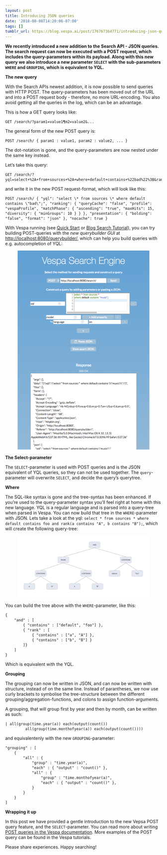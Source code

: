 ```yaml
---
layout: post
title: Introducing JSON queries
date: '2018-08-08T14:20:06-07:00'
tags: []
tumblr_url: https://blog.vespa.ai/post/176767364771/introducing-json-queries
---
```

 **We recently introduced a new addition to the Search API - JSON queries. The search request can now be executed with a POST request, which includes the query-parameters within its payload. Along with this new query we also introduce a new parameter `SELECT` with the sub-parameters `WHERE` and `GROUPING`, which is equivalent to YQL.**

**The new query**

With the Search APIs newest addition, it is now possible to send queries with HTTP POST. The query-parameters has been moved out of the URL and into a POST request body - therefore, no more URL-encoding. You also avoid getting all the queries in the log, which can be an advantage.

This is how a GET query looks like:

    GET /search/?param1=value1¶m2=value2&...

The general form of the new POST query is:

    POST /search/ { param1 : value1, param2 : value2, ... }

The dot-notation is gone, and the query-parameters are now nested under the same key instead.

Let’s take this query:

    GET /search/?yql=select+%2A+from+sources+%2A+where+default+contains+%22bad%22%3B&ranking.queryCache=false&ranking.profile=vespaProfile&ranking.matchPhase.ascending=true&ranking.matchPhase.maxHits=15&ranking.matchPhase.diversity.minGroups=10&presentation.bolding=false&presentation.format=json&nocache=true

and write it in the new POST request-format, which will look like this:

    POST /search/ { "yql": "select \* from sources \* where default contains \"bad\";", "ranking": { "queryCache": "false", "profile": "vespaProfile", "matchPhase": { "ascending": "true", "maxHits": 15, "diversity": { "minGroups": 10 } } }, "presentation": { "bolding": "false", "format": "json" }, "nocache": true }

With Vespa running (see [Quick Start](https://docs.vespa.ai/en/vespa-quick-start.html) or
<a href="https://docs.vespa.ai/en/tutorials/blog-search.html" data-proofer-ignore>Blog Search Tutorial</a>),
you can try building POST-queries with the _new querybuilder GUI_ at [http://localhost:8080/querybuilder/](http://localhost:8080/querybuilder/), which can help you build queries with e.g. autocompletion of YQL:

<figure data-orig-width="934" data-orig-height="1408" class="tmblr-full"><img src="/assets/2018-08-08-introducing-json-queries/tumblr_inline_pd55x78hVH1vpfrlb_540.png" alt="image" data-orig-width="934" data-orig-height="1408"></figure>

**The Select-parameter**

The `SELECT`-parameter is used with POST queries and is the JSON equivalent of YQL queries, so they can not be used together. The `query`-parameter will overwrite `SELECT`, and decide the query’s querytree.

**Where**

The SQL-like syntax is gone and the tree-syntax has been enhanced. If you’re used to the query-parameter syntax you’ll feel right at home with this new language. YQL is a regular language and is parsed into a query-tree when parsed in Vespa. You can now build that tree in the `WHERE`-parameter with JSON. Lets take a look at the yql: `select * from sources * where default contains foo and rank(a contains "A", b contains "B");`, which will create the following query-tree:

<figure data-orig-width="1323" data-orig-height="622" class="tmblr-full"><img src="/assets/2018-08-08-introducing-json-queries/tumblr_inline_pd55yrwNbZ1vpfrlb_540.png" alt="image" data-orig-width="1323" data-orig-height="622"></figure>

You can build the tree above with the `WHERE`-parameter, like this:

    {
        "and" : [
            { "contains" : ["default", "foo"] },
            { "rank" : [
                { "contains" : ["a", "A"] },
                { "contains" : ["b", "B"] }
            ]}
        ]
    }

Which is equivalent with the YQL.

**Grouping**

The grouping can now be written in JSON, and can now be written with structure, instead of on the same line. Instead of parantheses, we now use curly brackets to symbolise the tree-structure between the different grouping/aggregation-functions, and colons to assign function-arguments.

A grouping, that will group first by year and then by month, can be written as such:

    | all(group(time.year(a)) each(output(count())
             all(group(time.monthofyear(a)) each(output(count())))

and equivalentenly with the new `GROUPING`-parameter:

    "grouping" : [
        {
            "all" : {
                "group" : "time.year(a)",
                "each" : { "output" : "count()" },
                "all" : {
                    "group" : "time.monthofyear(a)",
                    "each" : { "output" : "count()" },
                }
            }
        }
    ]

**Wrapping it up**

In this post we have provided a gentle introduction to the new Vepsa POST query feature, and the `SELECT`-parameter. You can read more about writing [POST queries in the Vespa documentation](https://docs.vespa.ai/en/query-api.html). More examples of the POST query can be found in the Vespa tutorials.

Please share experiences. Happy searching!

